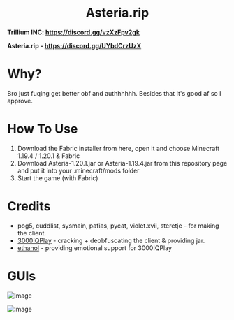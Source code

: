 <h1 align="center">Asteria.rip</h1>

**Trillium INC: https://discord.gg/vzXzFpv2gk**

**Asteria.rip - https://discord.gg/UYbdCrzUzX**

# Why?
Bro just fuqing get better obf and authhhhhh. Besides that It's good af so I approve.

[3000IQPlayA]: https://github.com/3000IQPlay
[ethanolA]: https://github.com/eurquake

# How To Use
1. Download the Fabric installer from here, open it and choose Minecraft 1.19.4 / 1.20.1 & Fabric
2. Download Asteria-1.20.1.jar or Asteria-1.19.4.jar from this repository page and put it into your .minecraft/mods folder
3. Start the game (with Fabric)

# Credits
- pog5, cuddlist, sysmain, pafias, pycat, violet.xvii, steretje - for making the client.
- [3000IQPlay][3000IQPlayA] - cracking + deobfuscating the client & providing jar.
- [ethanol][ethanolA] - providing emotional support for 3000IQPlay

# GUIs

![image](https://media.discordapp.net/attachments/1139514935743885353/1156605615175647282/image.png?ex=6515946b&is=651442eb&hm=985fce275d31923aa0206dbd644b7300eba5c1efdbb36f84be3d4f78e2a6279b&=&width=1101&height=619)

![image](https://media.discordapp.net/attachments/1144332594482266252/1154876447266193469/image.png?width=857&height=558)
